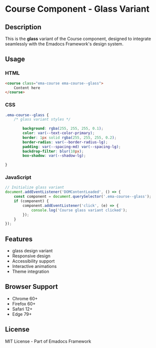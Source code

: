 # Course Component - Glass Variant

## Description
This is the **glass** variant of the Course component, designed to integrate seamlessly with the Emadocs Framework's design system.

## Usage

### HTML
```html
<course class="ema-course ema-course--glass">
    Content here
</course>
```

### CSS
```css
.ema-course--glass {
    /* glass variant styles */
    
        background: rgba(255, 255, 255, 0.1);
        color: var(--text-color-primary);
        border: 1px solid rgba(255, 255, 255, 0.2);
        border-radius: var(--border-radius-lg);
        padding: var(--spacing-md) var(--spacing-lg);
        backdrop-filter: blur(10px);
        box-shadow: var(--shadow-lg);
    
}
```

### JavaScript
```javascript
// Initialize glass variant
document.addEventListener('DOMContentLoaded', () => {
    const component = document.querySelector('.ema-course--glass');
    if (component) {
        component.addEventListener('click', (e) => {
            console.log('Course glass variant clicked');
        });
    }
});
```

## Features
- glass design variant
- Responsive design
- Accessibility support
- Interactive animations
- Theme integration

## Browser Support
- Chrome 60+
- Firefox 60+
- Safari 12+
- Edge 79+

## License
MIT License - Part of Emadocs Framework
